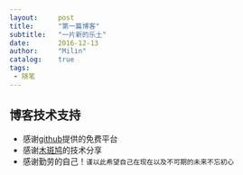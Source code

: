 ```yaml
---
layout:     post
title:      "第一篇博客"
subtitle:   "一片新的乐土"
date:       2016-12-13
author:     "Milin"
catalog:    true
tags:
 - 随笔
---
```


## 博客技术支持
* 感谢[github](https://github.com/)提供的免费平台
* 感谢[木斑鸠](https://github.com/woodbird/woodbird.github.io)的技术分享
* 感谢勤劳的自己！`谨以此希望自己在现在以及不可期的未来不忘初心`

